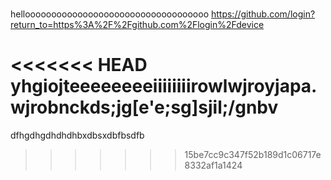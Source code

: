 #
hellooooooooooooooooooooooooooooooooooo
https://github.com/login?return_to=https%3A%2F%2Fgithub.com%2Flogin%2Fdevice

<<<<<<< HEAD
yhgiojteeeeeeeeiiiiiiiirowlwjroyjapa.wjrobnckds;jg[e'e;sg]sjil;/gnbv
=======



dfhgdhgdhdhdhbxdbsxdbfbsdfb
>>>>>>> 15be7cc9c347f52b189d1c06717e8332af1a1424
